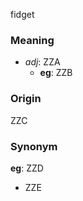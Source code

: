 fidget
### Meaning
+ _adj_: ZZA
    + __eg__: ZZB

### Origin

ZZC

### Synonym

__eg__: ZZD

+ ZZE


